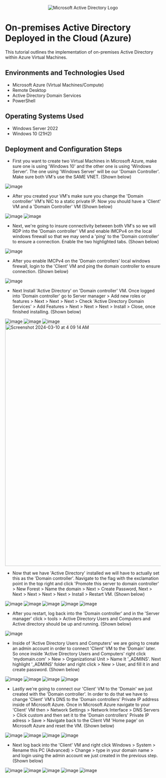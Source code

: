 <p align="center">
<img src="https://i.imgur.com/pU5A58S.png" alt="Microsoft Active Directory Logo"/>
</p>

<h1>On-premises Active Directory Deployed in the Cloud (Azure)</h1>
This tutorial outlines the implementation of on-premises Active Directory within Azure Virtual Machines.<br />

<h2>Environments and Technologies Used</h2>

- Microsoft Azure (Virtual Machines/Compute)
- Remote Desktop
- Active Directory Domain Services
- PowerShell

<h2>Operating Systems Used </h2>

- Windows Server 2022
- Windows 10 (21H2)

<h2>Deployment and Configuration Steps</h2>

- First you want to create two Virtual Machines in Microsoft Azure, make sure one is using 'Windows 10' and the other one is using 'Windows Server'. The one using 'Windows Server' will be our 'Domain Controller'. Make sure both VM's use the SAME VNET. (Shown below)

![image](https://github.com/calebstreight/configure-ad/assets/162412951/125b3b55-5d70-4637-97cd-64ddf79b0f96)


- After you created your VM's make sure you change the 'Domain controller' VM's NIC to a static private IP. Now you should have a 'Client' VM and a 'Domain Controller' VM (Shown below)

![image](https://github.com/calebstreight/configure-ad/assets/162412951/8e7e9727-216f-4845-8290-72c00a9d8a03)
![image](https://github.com/calebstreight/configure-ad/assets/162412951/32b0d60f-e113-491f-95f5-b6541525cf28)


- Next, we're going to insure connectivity between both VM's so we will RDP into the 'Domain controller' VM and enable IMCPv4 on the local windows firewall so that we may send a 'ping' to the 'Domain controller' to ensure a connection. Enable the two highlighted tabs. (Shown below)

![image](https://github.com/calebstreight/configure-ad/assets/162412951/3c91e5ed-6db8-4d03-9ce8-faf0a3855370)


- After you enable IMCPv4 on the 'Domain controllers' local windows firewall, login to the 'Client' VM and ping the domain controller to ensure connection. (Shown below)

![image](https://github.com/calebstreight/configure-ad/assets/162412951/bdab2a20-08a6-49a9-a846-462dd264bc65)


- Next Install 'Active Directory' on 'Domain controller' VM. Once logged into 'Domain controller' go to Server manager > Add new roles or features > Next > Next > Next > Check 'Active Directory Domain Services' > Add Features > Next > Next > Next > Install > Close, once finished installing. (Shown below)

![image](https://github.com/calebstreight/configure-ad/assets/162412951/b7f903ca-7d9e-4bde-a8a8-aa4d18832307)
![image](https://github.com/calebstreight/configure-ad/assets/162412951/7d796ca7-410a-4667-b6ff-d3f06c0ff97c)
![image](https://github.com/calebstreight/configure-ad/assets/162412951/a4db6ff9-6ab6-4252-811c-a985671cbc7a)
<img width="780" alt="Screenshot 2024-03-10 at 4 09 14 AM" src="https://github.com/calebstreight/configure-ad/assets/162412951/e4a842cc-e3d8-4f98-96ad-c35db68da64e">


- Now that we have 'Active Directory' installed we will have to actually set this as the 'Domain controller'. Navigate to the flag with the exclamation point in the top right and click 'Promote this server to domain controller' > New Forest > Name the domain > Next > Create Password, Next > Next > Next > Next > Next > Install > Restart VM. (Shown below)

![image](https://github.com/calebstreight/configure-ad/assets/162412951/3f199967-3a2d-461f-9d91-7716b9c534c3)
![image](https://github.com/calebstreight/configure-ad/assets/162412951/73f4857a-b685-4b13-ad93-72e4e9cdf713)
![image](https://github.com/calebstreight/configure-ad/assets/162412951/41df50c0-9932-49d9-9100-865ef814a576)
![image](https://github.com/calebstreight/configure-ad/assets/162412951/d4d1f217-fb5c-4457-8f25-e49d0f7c4ea4)
![image](https://github.com/calebstreight/configure-ad/assets/162412951/1b52747b-e789-44a7-910a-de38a2ebbb9b)


- After you restart, log back into the 'Domain controller' and in the 'Server manager' click > tools > Active Directory Users and Computers and Active directory should be up and running. (Shown below)

![image](https://github.com/calebstreight/configure-ad/assets/162412951/409399cc-903a-4000-959f-ffd3b5563c90)


- Inside of 'Active Directory Users and Computers' we are going to create an admin account in order to connect 'Client' VM to the 'Domain' later. So once inside 'Active Directory Users and Computers' right click 'mydomain.com' > New > Organizational Unit > Name It '_ADMINS'. Next highlight '_ADMINS' folder and right click > New > User, and fill it in and create password. (Shown below)

![image](https://github.com/calebstreight/configure-ad/assets/162412951/924129c2-890d-413f-bbc9-36755a3ca6c5)
![image](https://github.com/calebstreight/configure-ad/assets/162412951/5de3d57b-aae2-4c9c-a9a5-0beb8c17436a)
![image](https://github.com/calebstreight/configure-ad/assets/162412951/2d4212d0-1c0b-4ee1-ba5a-5835ea833c9f)
![image](https://github.com/calebstreight/configure-ad/assets/162412951/4dc639ee-3023-4b69-b3e1-97743973318a)



- Lastly we're going to connect our 'Client' VM to the 'Domain' we just created with the 'Domain controller'. In order to do that we have to change 'Client' VM's DNS to the 'Domain controllers' Private IP address inside of Microsoft Azure. Once in Microsoft Azure navigate to your 'Client' VM  then > Network Settings > Network Interface > DNS Servers > Click custom and then set it to the 'Domain controllers' Private IP adress > Save > Navigate back to the Client VM 'Home page' on Microsoft Azure and reset the VM. (Shown below)

![image](https://github.com/calebstreight/configure-ad/assets/162412951/678363c7-9c36-42f6-b34f-b3abef90b489)
![image](https://github.com/calebstreight/configure-ad/assets/162412951/b1073291-c355-4f37-bee4-55274453e7af)
![image](https://github.com/calebstreight/configure-ad/assets/162412951/8f3c0f83-8e98-4e19-a7f7-e131e1678965)
![image](https://github.com/calebstreight/configure-ad/assets/162412951/759a479d-0d1e-4a2a-98c9-ce0821ba322d)


- Next log back into the 'Client' VM and right click Windows > System > Rename this PC (Advanced) > Change > type in your domain name > and login using the admin account we just created in the previous step. (Shown below)

![image](https://github.com/calebstreight/configure-ad/assets/162412951/6c3255a5-0dcd-4d73-a77d-62405c53aa7f)
![image](https://github.com/calebstreight/configure-ad/assets/162412951/279bdef6-9fac-486e-99fe-eb256a043e74)
![image](https://github.com/calebstreight/configure-ad/assets/162412951/c274a944-1e9b-497a-a051-530d7b8970e6)
![image](https://github.com/calebstreight/configure-ad/assets/162412951/7850762b-de5b-44f0-a7d9-4a632b06ef35)
![image](https://github.com/calebstreight/configure-ad/assets/162412951/02653a52-67be-4871-9129-d27b49b8634c)


